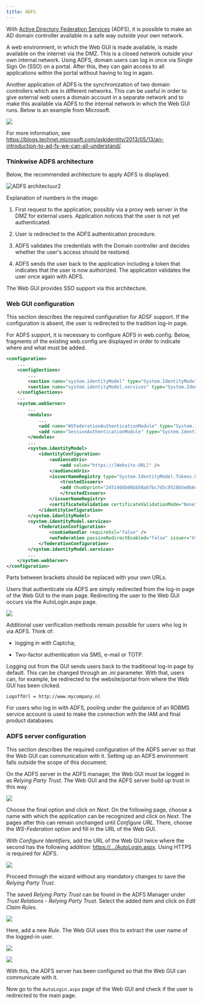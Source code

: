 ```yaml
---
title: ADFS
---
```


With [Active Directory Federation Services](https://en.wikipedia.org/wiki/Active_Directory_Federation_Services) (ADFS), it is possible to make an AD domain controller available in a safe way outside your own network. 

A web environment, in which the Web GUI is made available, is made available on the internet via the DMZ. This is a closed network outside your own internal network. Using ADFS, domain users can log in once via Single Sign On (SSO) on a portal. After this, they can gain access to all applications within the portal without having to log in again.

Another application of ADFS is the synchronization of two domain controllers which are in different networks. This can be useful in order to give external web users a domain account in a separate network and to make this available via ADFS to the internal network in which the Web GUI runs. Below is an example from Microsoft.

![](assets/deployment/c53efa1bcd89ec1b1e2d8ae6bc4298296ebdfee5.png)

For more information, see <https://blogs.technet.microsoft.com/askidentity/2013/05/13/an-introduction-to-ad-fs-we-can-all-understand/>.

### Thinkwise ADFS architecture

Below, the recommended architecture to apply ADFS is displayed.

![ADFS architectuur2](assets/deployment/14bd96c85368f5b05326ed5fa9d56e5f32c11bed.jpg)

Explanation of numbers in the image:

1. First request to the application, possibly via a proxy web server in the DMZ for external users. Application notices that the user is not yet authenticated.

2. User is redirected to the ADFS authentication procedure.

3. ADFS validates the credentials with the Domain controller and decides whether the user's access should be restored.

4. ADFS sends the user back to the application including a token that indicates that the user is now authorized. The application validates the user once again with ADFS.

The Web GUI provides SSO support via this architecture.

### Web GUI configuration

This section describes the required configuration for ADSF support. If the configuration is absent, the user is redirected to the tradition log-in page.

For ADFS support, it is necessary to configure ADFS in web.config. Below, fragments of the existing web.config are displayed in order to indicate where and what must be added.

```xml
<configuration>
    ...
    <configSections>
        ...
        <section name="system.identityModel" type="System.IdentityModel.Configuration.SystemIdentityModelSection, System.IdentityModel, Version=4.0.0.0, Culture=neutral, PublicKeyToken=B77A5C561934E089" />
        <section name="system.identityModel.services" type="System.IdentityModel.Services.Configuration.SystemIdentityModelServicesSection, System.IdentityModel.Services, Version=4.0.0.0, Culture=neutral, PublicKeyToken=B77A5C561934E089" />
    </configSections>
    ...
    <system.webServer>
        ...
        <modules>
            ...
            <add name="WSFederationAuthenticationModule" type="System.IdentityModel.Services.WSFederationAuthenticationModule, System.IdentityModel.Services, Version=4.0.0.0, Culture=neutral, PublicKeyToken=b77a5c561934e089" preCondition="managedHandler" />
            <add name="SessionAuthenticationModule" type="System.IdentityModel.Services.SessionAuthenticationModule, System.IdentityModel.Services, Version=4.0.0.0, Culture=neutral, PublicKeyToken=b77a5c561934e089" preCondition="managedHandler" />
        </modules>
        ...
        <system.identityModel>
            <identityConfiguration>
                <audienceUris>
                    <add value="https://[Website-URL]" />
                </audienceUris>
                <issuerNameRegistry type="System.IdentityModel.Tokens.ConfigurationBasedIssuerNameRegistry, System.IdentityModel, Version=4.0.0.0, Culture=neutral, PublicKeyToken=b77a5c561934e089">
                    <trustedIssuers>
                    <add thumbprint="2451468b00bb58ab7bc7d5c9528b5e8b6cdc70bd" name="https://[ADFS-server-URL]/adfs/ls/" />
                    </trustedIssuers>
                </issuerNameRegistry>
                <certificateValidation certificateValidationMode="None" />
            </identityConfiguration>
        </system.identityModel>
        <system.identityModel.services>
            <federationConfiguration>
                <cookieHandler requireSsl="false" />
                <wsFederation passiveRedirectEnabled="false" issuer="https://[ADFS-server-URL]/" realm="https://[Website-URL]/" reply="https://[Website-URL]/" requireHttps="false" />
            </federationConfiguration>
        </system.identityModel.services>
        ...
    </system.webServer>
</configuration>

```

Parts between brackets should be replaced with your own URLs.

Users that authenticate via ADFS are simply redirected from the log-in page of the Web GUI to the main page. Redirecting the user to the Web GUI occurs via the AutoLogin.aspx page.

![](assets/deployment/75b9a755ea533d6d35e1df71a8aae41a71208f92.png)

Additional user verification methods remain possible for users who log in via ADFS. Think of:

  - logging in with Captcha;

  - Two-factor authentication via SMS, e-mail or TOTP.

Logging out from the GUI sends users back to the traditional log-in page by default. This can be changed through an .ini parameter. With that, users can, for example, be redirected to the website/portal from where the Web GUI has been clicked.

`LogoffUrl = http://www.mycompany.nl`

For users who log in with ADFS, pooling under the guidance of an RDBMS service account is used to make the connection with the IAM and final product databases.

### ADFS server configuration

This section describes the required configuration of the ADFS server so that the Web GUI can communication with it. Setting up an ADFS environment falls outside the scope of this document.

On the ADFS server in the ADFS manager, the Web GUI must be logged in as *Relying Party Trust*. The Web GUI and the ADFS server build up trust in this way.

![](assets/deployment/aa900d3d958a5b405bf00cf81478cdaf179beacb.png)

Choose the final option and click on *Next*. On the following page, choose a name with which the application can be recognized and click on *Next*. The pages after this can remain unchanged until *Configure URL*. There, choose the *WS-Federation* option and fill in the URL of the Web GUI.

With *Configure Identifiers*, add the URL of the Web GUI twice where the second has the following addition:
<https://.../AutoLogin.aspx>. Using HTTPS is required for ADFS.

![](assets/deployment/333d2f0851a63d8a8f0d5cfdfbb0725d939118a2.png)

Proceed through the wizard without any mandatory changes to save the *Relying Party Trust*.

The saved *Relying Party Trust* can be found in the ADFS Manager under *Trust Relations* - *Relying Party Trust*. Select the added item and click on *Edit Claim Rules*.

![](assets/deployment/e49d2c70b490430b44eb4e33e7fa116261134fac.png)

Here, add a new *Rule*. The Web GUI uses this to extract the user name of the logged-in user.

![](assets/deployment/96c0f2f3e35367719d181ce2797a2317ea430d2e.png)

![](assets/deployment/0c48c2d82478d2ebdccda535c7030390a2cc0037.png)

With this, the ADFS server has been configured so that the Web GUI can communicate with it.

Now go to the `AutoLogin.aspx` page of the Web GUI and check if the user is redirected to the main page.
